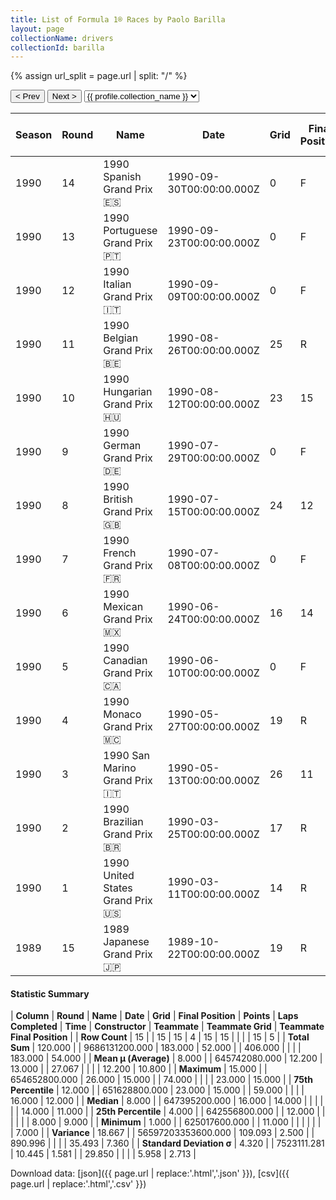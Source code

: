 ```yaml
---
title: List of Formula 1® Races by Paolo Barilla
layout: page
collectionName: drivers
collectionId: barilla
---
```


{% assign url_split = page.url | split: "/" %}
<div id="collection-navigation">
<button onclick="selector.options[selector.selectedIndex-1].value && (window.location = selector.options[selector.selectedIndex-1].value);">&lt; Prev</button>
<button onclick="selector.options[selector.selectedIndex+1].value && (window.location = selector.options[selector.selectedIndex+1].value);">Next &gt;</button>
<select id="selector" onchange="this.options[this.selectedIndex].value && (window.location = this.options[this.selectedIndex].value);">
  {% for collectionId in site.data[page.collectionName].refs %}
    {% if collectionId == page.collectionId %}
      {% assign selected = "selected" %}
    {% else %}
      {% assign selected = "" %}
    {% endif %}
    {% assign profile = site.data[page.collectionName][collectionId].profile %}
    <option value="/f1/{{ page.collectionName }}/{{ collectionId }}/{{ url_split[4] }}" {{ selected }}>{{ profile.collection_name }}</option>
  {% endfor %}
</select>
</div>

| Season | Round | Name | Date | Grid | Final Position | Points | Laps Completed | Time | Constructor | Teammate | Teammate Grid | Teammate Final Position |
|--|--|--|--|--|--|--|--|--|--|--|--|--|
| 1990 | 14 | 1990 Spanish Grand Prix 🇪🇸 | 1990-09-30T00:00:00.000Z | 0 | F | 0.0 | 0 |   | Minardi 🇮🇹 | [Pierluigi Martini 🇮🇹](/f1/drivers/martini) | 11 | R |
| 1990 | 13 | 1990 Portuguese Grand Prix 🇵🇹 | 1990-09-23T00:00:00.000Z | 0 | F | 0.0 | 0 |   | Minardi 🇮🇹 | [Pierluigi Martini 🇮🇹](/f1/drivers/martini) | 16 | 11 |
| 1990 | 12 | 1990 Italian Grand Prix 🇮🇹 | 1990-09-09T00:00:00.000Z | 0 | F | 0.0 | 0 |   | Minardi 🇮🇹 | [Pierluigi Martini 🇮🇹](/f1/drivers/martini) | 15 | R |
| 1990 | 11 | 1990 Belgian Grand Prix 🇧🇪 | 1990-08-26T00:00:00.000Z | 25 | R | 0.0 | 0 |   | Minardi 🇮🇹 | [Pierluigi Martini 🇮🇹](/f1/drivers/martini) | 16 | 15 |
| 1990 | 10 | 1990 Hungarian Grand Prix 🇭🇺 | 1990-08-12T00:00:00.000Z | 23 | 15 | 0.0 | 74 |   | Minardi 🇮🇹 | [Pierluigi Martini 🇮🇹](/f1/drivers/martini) | 14 | R |
| 1990 | 9 | 1990 German Grand Prix 🇩🇪 | 1990-07-29T00:00:00.000Z | 0 | F | 0.0 | 0 |   | Minardi 🇮🇹 | [Pierluigi Martini 🇮🇹](/f1/drivers/martini) | 15 | R |
| 1990 | 8 | 1990 British Grand Prix 🇬🇧 | 1990-07-15T00:00:00.000Z | 24 | 12 | 0.0 | 62 |   | Minardi 🇮🇹 | [Pierluigi Martini 🇮🇹](/f1/drivers/martini) | 18 | R |
| 1990 | 7 | 1990 French Grand Prix 🇫🇷 | 1990-07-08T00:00:00.000Z | 0 | F | 0.0 | 0 |   | Minardi 🇮🇹 | [Pierluigi Martini 🇮🇹](/f1/drivers/martini) | 23 | R |
| 1990 | 6 | 1990 Mexican Grand Prix 🇲🇽 | 1990-06-24T00:00:00.000Z | 16 | 14 | 0.0 | 67 |   | Minardi 🇮🇹 | [Pierluigi Martini 🇮🇹](/f1/drivers/martini) | 7 | 12 |
| 1990 | 5 | 1990 Canadian Grand Prix 🇨🇦 | 1990-06-10T00:00:00.000Z | 0 | F | 0.0 | 0 |   | Minardi 🇮🇹 | [Pierluigi Martini 🇮🇹](/f1/drivers/martini) | 16 | R |
| 1990 | 4 | 1990 Monaco Grand Prix 🇲🇨 | 1990-05-27T00:00:00.000Z | 19 | R | 0.0 | 52 |   | Minardi 🇮🇹 | [Pierluigi Martini 🇮🇹](/f1/drivers/martini) | 8 | R |
| 1990 | 3 | 1990 San Marino Grand Prix 🇮🇹 | 1990-05-13T00:00:00.000Z | 26 | 11 | 0.0 | 59 |   | Minardi 🇮🇹 | [Pierluigi Martini 🇮🇹](/f1/drivers/martini) | 0 | W |
| 1990 | 2 | 1990 Brazilian Grand Prix 🇧🇷 | 1990-03-25T00:00:00.000Z | 17 | R | 0.0 | 38 |   | Minardi 🇮🇹 | [Pierluigi Martini 🇮🇹](/f1/drivers/martini) | 8 | 9 |
| 1990 | 1 | 1990 United States Grand Prix 🇺🇸 | 1990-03-11T00:00:00.000Z | 14 | R | 0.0 | 54 |   | Minardi 🇮🇹 | [Pierluigi Martini 🇮🇹](/f1/drivers/martini) | 2 | 7 |
| 1989 | 15 | 1989 Japanese Grand Prix 🇯🇵 | 1989-10-22T00:00:00.000Z | 19 | R | 0.0 | 0 |   | Minardi 🇮🇹 | [Luis Pérez-Sala 🇪🇸](/f1/drivers/sala) | 14 | R |

#### Statistic Summary

| **Column** | **Round** | **Name** | **Date** | **Grid** | **Final Position** | **Points** | **Laps Completed** | **Time** | **Constructor** | **Teammate** | **Teammate Grid** | **Teammate Final Position** |
| **Row Count** | 15 |  | 15 | 15 | 4 | 15 | 15 |  |  |  | 15 | 5 |
| **Total Sum** | 120.000 |  | 9686131200.000 | 183.000 | 52.000 |  | 406.000 |  |  |  | 183.000 | 54.000 |
| **Mean μ (Average)** | 8.000 |  | 645742080.000 | 12.200 | 13.000 |  | 27.067 |  |  |  | 12.200 | 10.800 |
| **Maximum** | 15.000 |  | 654652800.000 | 26.000 | 15.000 |  | 74.000 |  |  |  | 23.000 | 15.000 |
| **75th Percentile** | 12.000 |  | 651628800.000 | 23.000 | 15.000 |  | 59.000 |  |  |  | 16.000 | 12.000 |
| **Median** | 8.000 |  | 647395200.000 | 16.000 | 14.000 |  |  |  |  |  | 14.000 | 11.000 |
| **25th Percentile** | 4.000 |  | 642556800.000 |  | 12.000 |  |  |  |  |  | 8.000 | 9.000 |
| **Minimum** | 1.000 |  | 625017600.000 |  | 11.000 |  |  |  |  |  |  | 7.000 |
| **Variance** | 18.667 |  | 56597203353600.000 | 109.093 | 2.500 |  | 890.996 |  |  |  | 35.493 | 7.360 |
| **Standard Deviation σ** | 4.320 |  | 7523111.281 | 10.445 | 1.581 |  | 29.850 |  |  |  | 5.958 | 2.713 |

Download data: [json]({{ page.url | replace:'.html','.json' }}), [csv]({{ page.url | replace:'.html','.csv' }})
